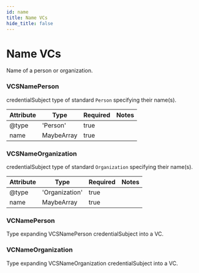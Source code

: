 ```yaml
---
id: name
title: Name VCs
hide_title: false
---
```


# Name VCs

Name of a person or organization.

### VCSNamePerson

credentialSubject type of standard `Person` specifying their name(s). 

| Attribute | Type | Required | Notes |
| ---       | ---   | ---       | --- |
| @type |  'Person' | true |  |
| name |  MaybeArray<string> | true |  |

### VCSNameOrganization

credentialSubject type of standard `Organization` specifying their name(s). 


| Attribute | Type | Required | Notes |
| ---       | ---   | ---       | --- |
| @type |  'Organization' | true |  |
| name |  MaybeArray<string> | true |  |

### VCNamePerson

Type expanding VCSNamePerson credentialSubject into a VC.

### VCNameOrganization

Type expanding VCSNameOrganization credentialSubject into a VC.

